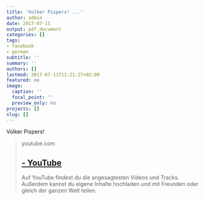 ```yaml
---
title: 'Volker Pispers! ...'
author: admin
date: 2017-07-11
output: pdf_document
categories: []
tags:
- facebook
- german
subtitle: ''
summary: ''
authors: []
lastmod: 2017-07-11T11:21:27+02:00
featured: no
image:
  caption: ''
  focal_point: ''
  preview_only: no
projects: []
slug: []
---
```

Volker Pispers!
> youtube.com
> ## [ - YouTube](https://www.youtube.com/watch?v=uPvGtlYxv5U)
>
>Auf YouTube findest du die angesagtesten Videos und Tracks. Außerdem kannst du eigene Inhalte hochladen und mit Freunden oder gleich der ganzen Welt teilen.

